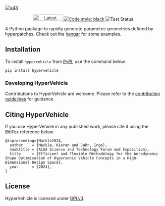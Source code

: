 [![x43](docs/source/images/logo-dark.png)](docs/hangar.md)

<p align="center">
  
  <a href="https://pypi.org/project/hypervehicle/">
    <img src="https://img.shields.io/pypi/v/hypervehicle?color=blue&style=plastic" alt="Latest version" width=95 height=20>
  </a>
  
  <a href="https://github.com/psf/black">
    <img alt="Code style: black" src="https://img.shields.io/badge/code%20style-black-000000.svg">
  </a>

  <a>
    <img src="https://github.com/kieran-mackle/hypervehicle/actions/workflows/tests.yml/badge.svg" alt="Test Status" class="center">
  </a>
  
</p>

A Python package to rapidly generate parametric geometries
defined by hyperpatches. Check out the 
[hangar](docs/source/hangar.md) for some examples.


## Installation

To install `hypervehicle` from [PyPI](https://pypi.org/project/hypervehicle/), use the command below.

```
pip install hypervehicle
```

### Developing HyperVehicle
Contributions to HyperVehicle are welcome. Please refer to the [contribution guidelines](https://hypervehicle.readthedocs.io/en/latest/other/contributing.html) for guidance.


## Citing HyperVehicle
If you use HyperVehicle in any published work, please cite it using the BibTex reference below.

```text
@inproceedings{Mackle2024,
  author    = {Mackle, Kieran and Jahn, Ingo},
  booktitle = {AIAA Science and Technology Forum and Exposition},
  title     = {Efficient and Flexible Methodology for the Aerodynamic Shape Optimisation of Hypersonic Vehicle Concepts in a High-Dimensional Design Space},
  year      = {2024},
}
```

## License
HyperVehicle is licensed under [GPLv3](COPYING).
